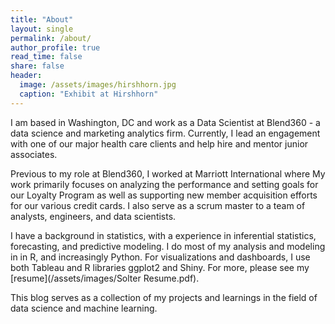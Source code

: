 ```yaml
---
title: "About"
layout: single
permalink: /about/
author_profile: true
read_time: false
share: false
header:
  image: /assets/images/hirshhorn.jpg
  caption: "Exhibit at Hirshhorn"
---
```



I am based in Washington, DC and work as a Data Scientist at Blend360 - a data science and marketing analytics firm. Currently, I lead an engagement with one of our major health care clients and help hire and mentor junior associates.


Previous to my role at Blend360, I worked at Marriott International where My work primarily focuses on analyzing the performance and setting goals for our Loyalty Program as well as supporting new member acquisition efforts for our various credit cards. I also serve as a scrum master to a team of analysts, engineers, and data scientists.

I have a background in statistics, with a experience in inferential statistics, forecasting, and predictive modeling. I do most of my analysis and modeling in  in R, and increasingly Python. For visualizations and dashboards, I use both Tableau and R libraries ggplot2 and Shiny. For more, please see my [resume](/assets/images/Solter Resume.pdf).

This blog serves as a collection of my projects and learnings in the field of data science and machine learning.
